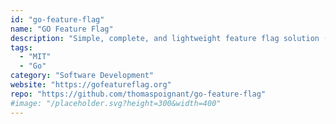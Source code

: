```yaml
---
id: "go-feature-flag"
name: "GO Feature Flag"
description: "Simple, complete, and lightweight feature flag solution (alternative to LaunchDarkly)."
tags:
  - "MIT"
  - "Go"
category: "Software Development"
website: "https://gofeatureflag.org"
repo: "https://github.com/thomaspoignant/go-feature-flag"
#image: "/placeholder.svg?height=300&width=400"
---
```


